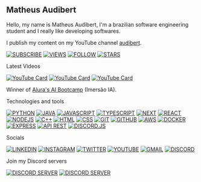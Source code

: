## Matheus Audibert

Hello, my name is Matheus Audibert, I'm a brazilian software engineering student and I really like developing softwares.

I publish my content on my YouTube channel [audibert](https://www.youtube.com/@audibert).

[![SUBSCRIBE](https://custom-icon-badges.demolab.com/youtube/channel/subscribers/UCIO1e3zJ-c2oQCWnmY4nqIQ?color=000000&label=SUBSCRIBE&logo=video&logoColor=white&style=for-the-badge&labelColor=000000)](https://www.youtube.com/channel/UCIO1e3zJ-c2oQCWnmY4nqIQ?sub_confirmation=1)
[![VIEWS](https://custom-icon-badges.demolab.com/youtube/channel/views/UCIO1e3zJ-c2oQCWnmY4nqIQ?color=000000&label=VIEWS&logo=eye&logoColor=white&style=for-the-badge&labelColor=000000)](https://www.youtube.com/channel/UCIO1e3zJ-c2oQCWnmY4nqIQ)
[![FOLLOW](https://custom-icon-badges.demolab.com/github/followers/matheusaudibert?color=000000&label=FOLLOW&logo=github&logoColor=white&style=for-the-badge&labelColor=000000)](https://github.com/matheusaudibert?tab=followers)
[![STARS](https://custom-icon-badges.demolab.com/github/stars/matheusaudibert?color=000000&label=STARS&logo=star&logoColor=white&style=for-the-badge&labelColor=000000)](https://github.com/matheusaudibert?tab=repositories&sort=stargazers)

Latest Videos

[![YouTube Card](https://ytcards.audibert.dev/api/aO3A4S2ag8s?width=250&background_color=000000)](https://youtube.com/watch?v=aO3A4S2ag8s)
[![YouTube Card](https://ytcards.audibert.dev/api/RcBNKG2X6jU?width=250&background_color=000000)](https://youtube.com/watch?v=RcBNKG2X6jU)
[![YouTube Card](https://ytcards.audibert.dev/api/3sJCXoxgbHQ?width=250&background_color=000000)](https://youtube.com/watch?v=3sJCXoxgbHQ)

Winner of [Alura's AI Bootcamp](https://grupoalura.notion.site/Imers-o-IA-Guia-de-Mergulho-1d2379bdd09b803982a5ee1abd89e0cb) (Imersão IA).

Technologies and tools

[![PYTHON](https://img.shields.io/badge/python-000000?style=for-the-badge&logo=python&logoColor=white)]()
[![JAVA](https://img.shields.io/badge/java-000000?style=for-the-badge&logo=java&logoColor=white)]()
[![JAVASCRIPT](https://img.shields.io/badge/javascript-000000?style=for-the-badge&logo=javascript&logoColor=white)]()
[![TYPESCRIPT](https://img.shields.io/badge/typescript-000000?style=for-the-badge&logo=typescript&logoColor=white)]()
[![NEXT](https://img.shields.io/badge/next.js-000000?style=for-the-badge&logo=nextdotjs&logoColor=white)]()
[![REACT](https://img.shields.io/badge/react-000000?style=for-the-badge&logo=react&logoColor=white)]()
[![NODEJS](https://img.shields.io/badge/node.js-000000?style=for-the-badge&logo=node.js&logoColor=white)]()
[![C++](https://img.shields.io/badge/c++-000000?style=for-the-badge&logo=cplusplus&logoColor=white)]()
[![HTML](https://img.shields.io/badge/html-000000?style=for-the-badge&logo=html5&logoColor=white)]()
[![CSS](https://img.shields.io/badge/css-000000?style=for-the-badge&logo=css3&logoColor=white)]()
[![GIT](https://img.shields.io/badge/git-000000?style=for-the-badge&logo=git&logoColor=white)]()
[![GITHUB](https://img.shields.io/badge/github-000000?style=for-the-badge&logo=github&logoColor=white)]()
[![AWS](https://img.shields.io/badge/aws-000000?style=for-the-badge&logo=amazonwebservices&logoColor=white)]()
[![DOCKER](https://img.shields.io/badge/docker-000000?style=for-the-badge&logo=docker&logoColor=white)]()
[![EXPRESS](https://img.shields.io/badge/express-000000?style=for-the-badge&logo=express&logoColor=white)]()
[![API REST](https://img.shields.io/badge/api_rest-000000?style=for-the-badge&logo=postman&logoColor=white)]()
[![DISCORD.JS](https://img.shields.io/badge/discord.js-000000?style=for-the-badge&logo=discord&logoColor=white)]()

Socials

[![LINKEDIN](https://img.shields.io/badge/Matheus%20Audibert-000000?style=flat&logo=linkedin&logoColor=white)](https://www.linkedin.com/in/matheusaudibert/)
[![INSTAGRAM](https://img.shields.io/badge/tlvzaudibert-000000?style=flat&logo=instagram&logoColor=white)](https://www.instagram.com/tlvzaudibert/)
[![TWITTER](https://img.shields.io/badge/audibwrt-000000?style=flat&logo=x&logoColor=white)](https://twitter.com/@audibwrt)
[![YOUTUBE](https://img.shields.io/badge/audibert-000000?style=flat&logo=youtube&logoColor=white)](https://www.youtube.com/@audibert)
[![GMAIL](https://img.shields.io/badge/contact.matheusaudibert@gmail.com-000000?style=flat&logo=Gmail&logoColor=white)](mailto:contact.audibert@gmail.com)
[![DISCORD](https://img.shields.io/badge/grwx-000000?style=flat&logo=discord&logoColor=white)](https://discord.com/users/1274150219482660897)

Join my Discord servers

[![DISCORD SERVER](https://cardzera.audibert.dev/api/1383718526694461532?backgroundColor=000000&buttonColor=ffffff&buttonTextColor=000000&buttonBorderRadius&borderRadius=0&buttonText=Join%20my%20professional%20server&t={timestamp})](https://discord.gg/bJdhWHDg5W)
[![DISCORD SERVER](https://cardzera.audibert.dev/api/1112920281367973900?backgroundColor=000000&buttonColor=ffffff&buttonTextColor=000000&buttonBorderRadius&borderRadius=0&buttonText=Join%20my%20dev%20community&t={timestamp})](https://discord.gg/servidordosprogramadores)
